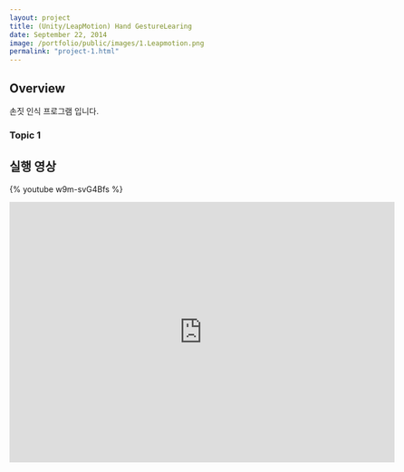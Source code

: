 ```yaml
---
layout: project
title: (Unity/LeapMotion) Hand GestureLearing
date: September 22, 2014
image: /portfolio/public/images/1.Leapmotion.png
permalink: "project-1.html"
---
```


## Overview
손짓 인식 프로그램 입니다.

### Topic 1

## 실행 영상
{% youtube w9m-svG4Bfs %}
<iframe width="680" height="460" src="http://www.youtube.com/embed/w9m-svG4Bfs" frameborder="0" allowfullscreen></iframe>

